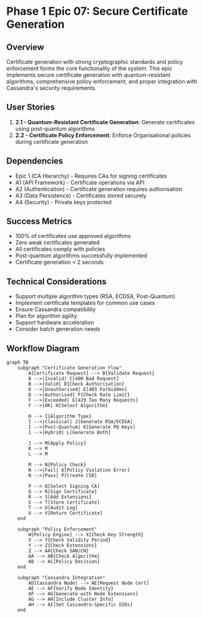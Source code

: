 # Phase 1 Epic 07: Secure Certificate Generation

## Overview
Certificate generation with strong cryptographic standards and policy enforcement forms the core functionality of the system. This epic implements secure certificate generation with quantum-resistant algorithms, comprehensive policy enforcement, and proper integration with Cassandra's security requirements.

## User Stories
1. **2.1 - Quantum-Resistant Certificate Generation**: Generate certificates using post-quantum algorithms
2. **2.2 - Certificate Policy Enforcement**: Enforce Organisational policies during certificate generation

## Dependencies
- Epic 1 (CA Hierarchy) - Requires CAs for signing certificates
- A1 (API Framework) - Certificate operations via API
- A2 (Authentication) - Certificate generation requires authorisation  
- A3 (Data Persistence) - Certificates stored securely
- A4 (Security) - Private keys protected

## Success Metrics
- 100% of certificates use approved algorithms
- Zero weak certificates generated
- All certificates comply with policies
- Post-quantum algorithms successfully implemented
- Certificate generation < 2 seconds

## Technical Considerations
- Support multiple algorithm types (RSA, ECDSA, Post-Quantum)
- Implement certificate templates for common use cases
- Ensure Cassandra compatibility
- Plan for algorithm agility
- Support hardware acceleration
- Consider batch generation needs

## Workflow Diagram

```mermaid
graph TB
    subgraph "Certificate Generation Flow"
        A[Certificate Request] --> B{Validate Request}
        B -->|Invalid| C[400 Bad Request]
        B -->|Valid| D{Check Authorisation}
        D -->|Unauthorised| E[403 Forbidden]
        D -->|Authorised| F{Check Rate Limit}
        F -->|Exceeded| G[429 Too Many Requests]
        F -->|OK| H[Select Algorithm]
        
        H --> I{Algorithm Type}
        I -->|Classical| J[Generate RSA/ECDSA]
        I -->|Post-Quantum| K[Generate PQ Keys]
        I -->|Hybrid| L[Generate Both]
        
        J --> M[Apply Policy]
        K --> M
        L --> M
        
        M --> N{Policy Check}
        N -->|Fail| O[Policy Violation Error]
        N -->|Pass| P[Create CSR]
        
        P --> Q[Select Signing CA]
        Q --> R[Sign Certificate]
        R --> S[Add Extensions]
        S --> T[Store Certificate]
        T --> U[Audit Log]
        U --> V[Return Certificate]
    end
    
    subgraph "Policy Enforcement"
        W[Policy Engine] --> X{Check Key Strength}
        X --> Y{Check Validity Period}
        Y --> Z{Check Extensions}
        Z --> AA{Check SAN/CN}
        AA --> AB{Check Algorithm}
        AB --> AC[Policy Decision]
    end
    
    subgraph "Cassandra Integration"
        AD[Cassandra Node] --> AE[Request Node Cert]
        AE --> AF{Verify Node Identity}
        AF --> AG[Generate with Node Extensions]
        AG --> AH[Include Cluster Info]
        AH --> AI[Set Cassandra-Specific OIDs]
    end
```